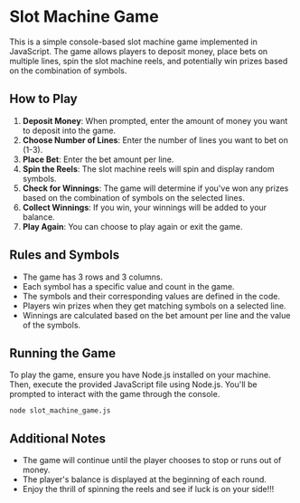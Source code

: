 # Slot Machine Game

This is a simple console-based slot machine game implemented in JavaScript. The game allows players to deposit money, place bets on multiple lines, spin the slot machine reels, and potentially win prizes based on the combination of symbols.

## How to Play

1. **Deposit Money**: When prompted, enter the amount of money you want to deposit into the game.
2. **Choose Number of Lines**: Enter the number of lines you want to bet on (1-3).
3. **Place Bet**: Enter the bet amount per line.
4. **Spin the Reels**: The slot machine reels will spin and display random symbols.
5. **Check for Winnings**: The game will determine if you've won any prizes based on the combination of symbols on the selected lines.
6. **Collect Winnings**: If you win, your winnings will be added to your balance.
7. **Play Again**: You can choose to play again or exit the game.

## Rules and Symbols

- The game has 3 rows and 3 columns.
- Each symbol has a specific value and count in the game.
- The symbols and their corresponding values are defined in the code.
- Players win prizes when they get matching symbols on a selected line.
- Winnings are calculated based on the bet amount per line and the value of the symbols.

## Running the Game

To play the game, ensure you have Node.js installed on your machine. Then, execute the provided JavaScript file using Node.js. You'll be prompted to interact with the game through the console.

```
node slot_machine_game.js
```

## Additional Notes

- The game will continue until the player chooses to stop or runs out of money.
- The player's balance is displayed at the beginning of each round.
- Enjoy the thrill of spinning the reels and see if luck is on your side!!!


